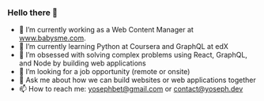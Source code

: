 ### Hello there 👋

- 🔭 I’m currently working as a Web Content Manager at www.babysme.com. 
- 🌱 I’m currently learning Python at Coursera and GraphQL at edX
- 👯 I’m obsessed with solving complex problems using React, GraphQL, and Node by building web applications 
- 🤔 I’m looking for a job opportunity (remote or onsite)
- 💬 Ask me about how we can build websites or web applications together
- 📫 How to reach me: yosephbet@gmail.com or contact@yoseph.dev
